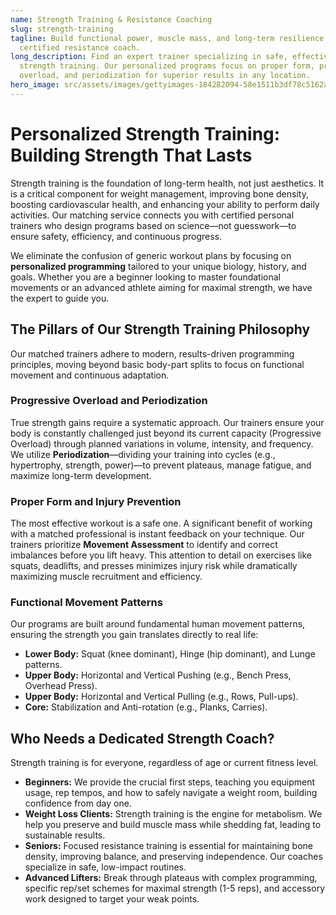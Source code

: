 ```yaml
---
name: Strength Training & Resistance Coaching
slug: strength-training
tagline: Build functional power, muscle mass, and long-term resilience with a
  certified resistance coach.
long_description: Find an expert trainer specializing in safe, effective
  strength training. Our personalized programs focus on proper form, progressive
  overload, and periodization for superior results in any location.
hero_image: src/assets/images/gettyimages-184282094-58e1511b3df78c5162a84406.jpg
---
```

# Personalized Strength Training: Building Strength That Lasts

Strength training is the foundation of long-term health, not just aesthetics. It is a critical component for weight management, improving bone density, boosting cardiovascular health, and enhancing your ability to perform daily activities. Our matching service connects you with certified personal trainers who design programs based on science—not guesswork—to ensure safety, efficiency, and continuous progress.

We eliminate the confusion of generic workout plans by focusing on **personalized programming** tailored to your unique biology, history, and goals. Whether you are a beginner looking to master foundational movements or an advanced athlete aiming for maximal strength, we have the expert to guide you.

## The Pillars of Our Strength Training Philosophy

Our matched trainers adhere to modern, results-driven programming principles, moving beyond basic body-part splits to focus on functional movement and continuous adaptation.

### Progressive Overload and Periodization

True strength gains require a systematic approach. Our trainers ensure your body is constantly challenged just beyond its current capacity (Progressive Overload) through planned variations in volume, intensity, and frequency. We utilize **Periodization**—dividing your training into cycles (e.g., hypertrophy, strength, power)—to prevent plateaus, manage fatigue, and maximize long-term development.

### Proper Form and Injury Prevention

The most effective workout is a safe one. A significant benefit of working with a matched professional is instant feedback on your technique. Our trainers prioritize **Movement Assessment** to identify and correct imbalances before you lift heavy. This attention to detail on exercises like squats, deadlifts, and presses minimizes injury risk while dramatically maximizing muscle recruitment and efficiency.

### Functional Movement Patterns

Our programs are built around fundamental human movement patterns, ensuring the strength you gain translates directly to real life:

* **Lower Body:** Squat (knee dominant), Hinge (hip dominant), and Lunge patterns.
* **Upper Body:** Horizontal and Vertical Pushing (e.g., Bench Press, Overhead Press).
* **Upper Body:** Horizontal and Vertical Pulling (e.g., Rows, Pull-ups).
* **Core:** Stabilization and Anti-rotation (e.g., Planks, Carries).

## Who Needs a Dedicated Strength Coach?

Strength training is for everyone, regardless of age or current fitness level.

* **Beginners:** We provide the crucial first steps, teaching you equipment usage, rep tempos, and how to safely navigate a weight room, building confidence from day one.
* **Weight Loss Clients:** Strength training is the engine for metabolism. We help you preserve and build muscle mass while shedding fat, leading to sustainable results.
* **Seniors:** Focused resistance training is essential for maintaining bone density, improving balance, and preserving independence. Our coaches specialize in safe, low-impact routines.
* **Advanced Lifters:** Break through plateaus with complex programming, specific rep/set schemes for maximal strength (1-5 reps), and accessory work designed to target your weak points.
